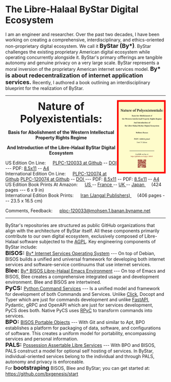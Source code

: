 The Libre-Halaal ByStar Digital Ecosystem
=========================================

I am an engineer and researcher. Over the past two decades, I have been working
on creating a comprehensive, interdisciplinary, and ethics-oriented
non-proprietary digital ecosystem. We call it <font size="+1"><b>ByStar (By*)</font></b>. ByStar challenges
the existing proprietary American digital ecosystem while operating concurrently
alongside it. ByStar's primary offerings are tangible autonomy and genuine
privacy on a very large scale. ByStar represents a moral inversion of the
proprietary American internet services model. 
<font size="+1"><b>By* is about redecentralization of internet application services.</font></b>
Recently, I authored a book
outlining an interdisciplinary blueprint for the realization of ByStar.

------------------------------------------------------------------------

<img align="right"  height="230" src="./images/frontCover-1.jpg">

<p align="center"><font size="+3"><b>Nature of Polyexistentials:</font></b></p>

<p align="center"><b>Basis for Abolishment of the Western Intellectual Property Rights Regime</b></p>

<p align="center"><b>And Introduction of the Libre-Halaal ByStar Digital Ecosystem</b></p>


<p align="left">US Edition On Line: &emsp;   <a href="https://github.com/bxplpc/120033">PLPC-120033 at Github</a> --  <a href="https://doi.org/10.5281/zenodo.8003846">DOI </a>
 --- PDF: <a href="https://github.com/bxplpc/120033/blob/main/pdf/c-120033-1_05-book-8.5x11-col-emb-pub.pdf">8.5x11</a> --
 <a href="https://github.com/bxplpc/120033/blob/main/pdf/c-120033-1_05-book-a4-col-emb-pub.pdf">A4</a>
<br>
International Edition On Line: &emsp;  <a href="https://github.com/bxplpc/120074">PLPC-120074 at Github</a>  <a href="https://github.com/bxplpc/120074">PLPC-120074 at Github</a> --  <a href="https://doi.org/10.5281/zenodo.8003800">DOI </a>
 --- PDF: <a href="https://github.com/bxplpc/120074/blob/main/pdf/c-120074-1_05-book-8.5x11-col-emb-pub.pdf">8.5x11</a> -- 
 PDF: <a href="https://raw.githubusercontent.com/bxplpc/120074/main/pdf/c-120074-1_05-book-8.5x11-col-emb-pub.pdf">8.5x11</a> --
 <a href="https://github.com/bxplpc/120074/blob/main/pdf/c-120074-1_05-book-a4-col-emb-pub.pdf">A4</a>
<br>
US Edition Book Prints At Amazon: &emsp;  <a href="https://www.amazon.com/dp/1960957015"> US </a> -- <a href="https://www.amazon.fr/dp/1960957015"> France </a>  -- <a href="https://www.amazon.co.uk/dp/1960957015"> UK </a> -- <a href="https://www.amazon.co.jp/dp/1960957015"> Japan </a>
&emsp;  (424 pages --- 6 x 9 in)
<br>
International Edition Book Prints: &emsp;  <a href="https://jangal.com/fa/product/252689/nature-of-polyexistentials">  Iran (Jangal Publishers) </a> 
&emsp; (406 pages --- 23.5 x 16.5 cm)
</p>
<p align="left">Comments, Feedback: &emsp; 
<a href="mailto:plpc-120033@mohsen.1.banan.byname.net">plpc-120033@mohsen.1.banan.byname.net</a>
</p>

------------------------------------------------------------------------

ByStar's repositories are structured as public GitHub organizations that align
with the architecture of ByStar itself. All these components primarily
contribute to our own digital ecosystem, exclusively composed of Libre-Halaal
software subjected to the
<a href="https://github.com/mohsenBanan/mohsenBanan/LICENSE">AGPL</a>.
Key engineering components of ByStar include:
<br>
<font size="+1"><b>BISOS: </font></b> 
<a href="https://github.com/bisos">By* Internet Services Operating System</a> ---
On top of Debian, BISOS builds a unified and universal framework for developing
both internet services and software-service continuums that use internet
services. 
<br> 
<font size="+1"><b>Blee: </font></b>
<a href="https://github.com/bx-blee">By* BISOS Libre-Halaal Emacs Environment</a> ---
On top of Emacs and BISOS, Blee creates a
comprehensive integrated usage and development environment. Blee and BISOS are intertwined.
<br> 
<font size="+1"><b>PyCS: </font></b>
<a href="https://github.com/bisos-pip/pycs">Python Command Services</a> ---
Is a unified model and framework for development of both Commands and Services.
Unlike 
<a href="https://github.com/pallets/click">Click</a>, 
Docopt and Typer which are just for commands development and unlike 
<a href="https://github.com/fastapi/fastapi">FastAPI</a>, 
Pydantic, gRPC and OpenAPI which are just for services development, PyCS 
does both. Native PyCS uses 
<a href="https://github.com/tomerfiliba-org/rpyc">RPyC</a> 
to transform commands into services.
<br>
<font size="+1"><b>BPO: </font></b>
<a href="https://github.com/bisos-pip/bpo">BISOS Portable Objects</a> ---
With Git and similar to Apt, BPO establishes a platform for packaging of data,
software, and configurations of software. This creates a uniform model for
portability, encompassing services and personal information.
<br>
<font size="+1"><b>PALS: </font></b>
<a href="https://github.com/bisos-pip/pals">Possession Assertable Libre Services</a> ---
With BPO and BISOS, PALS construct a model for optional self hosting of
services. In ByStar, individual-oriented services belong to the individual and
through PALS, autonomy and privacy is enforceable.
<br>
For <font size="+1"><b>bootstraping </font></b>BISOS, Blee and ByStar; you can get started at: https://github.com/bxgenesis/start 

